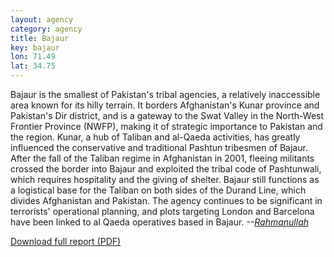 ```yaml
---
layout: agency
category: agency
title: Bajaur
key: bajaur
lon: 71.49
lat: 34.75
---
```

Bajaur is the smallest of Pakistan's tribal agencies, a relatively inaccessible area known for its hilly terrain. It borders Afghanistan's Kunar province and Pakistan's Dir district, and is a gateway to the Swat Valley in the North-West Frontier Province (NWFP), making it of strategic importance to Pakistan and the region. Kunar, a hub of Taliban and al-Qaeda activities, has greatly influenced the conservative and traditional Pashtun tribesmen of Bajaur. After the fall of the Taliban regime in Afghanistan in 2001, fleeing militants crossed the border into Bajaur and exploited the tribal code of Pashtunwali, which requires hospitality and the giving of shelter. Bajaur still functions as a logistical base for the Taliban on both sides of the Durand Line, which divides Afghanistan and Pakistan. The agency continues to be significant in terrorists' operational planning, and plots targeting London and Barcelona have been linked to al Qaeda operatives based in Bajaur. _--[Rahmanullah](http://newamerica.net/publications/policy/the_battle_for_pakistan_bajaur)_

<div class='more-link'><a href='http://counterterrorism.newamerica.net/sites/newamerica.net/files/policydocs/bajaur.pdf'>Download full report (PDF)</a></div>
